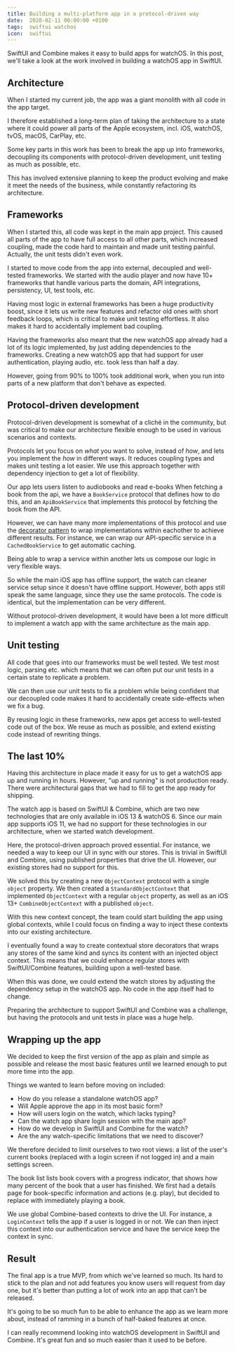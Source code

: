```yaml
---
title: Building a multi-platform app in a protocol-driven way
date:  2020-02-11 00:00:00 +0100
tags:  swiftui watchos
icon:  swiftui
---
```


SwiftUI and Combine makes it easy to build apps for watchOS. In this post, we'll take a look at the work involved in building a watchOS app in SwiftUI.


## Architecture

When I started my current job, the app was a giant monolith with all code in the app target.

I therefore established a long-term plan of taking the architecture to a state where it could power all parts of the Apple ecosystem, incl. iOS, watchOS, tvOS, macOS, CarPlay, etc.

Some key parts in this work has been to break the app up into frameworks, decoupling its components with protocol-driven development, unit testing as much as possible, etc. 

This has involved extensive planning to keep the product evolving and make it meet the needs of the business, while constantly refactoring its architecture.


## Frameworks

When I started this, all code was kept in the main app project. This caused all parts of the app to have full access to all other parts, which increased coupling, made the code hard to maintain and made unit testing painful. Actually, the unit tests didn't even work.

I started to move code from the app into external, decoupled and well-tested frameworks. We started with the audio player and now have 10+ frameworks that handle various parts the domain, API integrations, persistency, UI, test tools, etc.

Having most logic in external frameworks has been a huge productivity boost, since it lets us write new features and refactor old ones with short feedback loops, which is critical to make unit testing effortless. It also makes it hard to accidentally implement bad coupling.

Having the frameworks also meant that the new watchOS app already had a lot of its logic implemented, by just adding dependencies to the frameworks. Creating a new watchOS app that had support for user authentication, playing audio, etc. took less than half a day.

However, going from 90% to 100% took additional work, when you run into parts of a new platform that don't behave as expected.


## Protocol-driven development

Protocol-driven development is somewhat of a cliché in the community, but was critical to make our architecture flexible enough to be used in various scenarios and contexts.

Protocols let you focus on *what* you want to solve, instead of *how*, and lets you implement the *how* in different ways. It reduces coupling types and makes unit testing a lot easier. We use this approach together with dependency injection to get a lot of flexibility.

Our app lets users listen to audiobooks and read e-books When fetching a book from the api, we have a `BookService` protocol that defines how to do this, and an `ApiBookService` that implements this protocol by fetching the book from the API.

However, we can have many more implementations of this protocol and use the [decorator pattern](https://en.wikipedia.org/wiki/Decorator_pattern) to wrap implementations within eachother to achieve different results. For instance, we can wrap our API-specific service in a `CachedBookService` to get automatic caching. 

Being able to wrap a service within another lets us compose our logic in very flexible ways.

So while the main iOS app has offline support, the watch can cleaner service setup since it doesn't have offline support. However, both apps still speak the same language, since they use the same protocols. The code is identical, but the implementation can be very different.

Without protocol-driven development, it would have been a lot more difficult to implement a watch app with the same architecture as the main app.


## Unit testing

All code that goes into our frameworks must be well tested. We test most logic, parsing etc. which means that we can often put our unit tests in a certain state to replicate a problem.

We can then use our unit tests to fix a problem while being confident that our decoupled code makes it hard to accidentally create side-effects when we fix a bug.

By reusing logic in these frameworks, new apps get access to well-tested code out of the box. We reuse as much as possible, and extend existing code instead of rewriting things.


## The last 10%

Having this architecture in place made it easy for us to get a watchOS app up and running in hours. However, "up and running" is not production ready. There were architectural gaps that we had to fill to get the app ready for shipping.

The watch app is based on SwiftUI & Combine, which are two new technologies that are only available in iOS 13 & watchOS 6. Since our main app supports iOS 11, we had no support for these technologies in our architecture, when we started watch development.

Here, the protocol-driven approach proved essential. For instance, we needed a way to keep our UI in sync with our stores. This is trivial in SwiftUI and Combine, using published properties that drive the UI. However, our existing stores had no support for this.

We solved this by creating a new `ObjectContext` protocol with a single `object` property. We then created a `StandardObjectContext` that implemented `ObjectContext` with a regular `object` property, as well as an iOS 13+ `CombineObjectContext` with a published `object`.

With this new context concept, the team could start building the app using global contexts, while I could focus on finding a way to inject these contexts into our existing architecture.

I eventually found a way to create contextual store decorators that wraps any stores of the same kind and syncs its content with an injected object context. This means that we could enhance regular stores with SwiftUI/Combine features, building upon a well-tested base.
 
When this was done, we could extend the watch stores by adjusting the dependency setup in the watchOS app. No code in the app itself had to change.

Preparing the architecture to support SwiftUI and Combine was a challenge, but having the protocols and unit tests in place was a huge help.


## Wrapping up the app

We decided to keep the first version of the app as plain and simple as possible and release the most basic features until we learned enough to put more time into the app.

Things we wanted to learn before moving on included:

* How do you release a standalone watchOS app?
* Will Apple approve the app in its most basic form?
* How will users login on the watch, which lacks typing?
* Can the watch app share login session with the main app?
* How do we develop in SwiftUI and Combine for the watch?
* Are the any watch-specific limitations that we need to discover?

We therefore decided to limit ourselves to two root views: a list of the user's current books (replaced with a login screen if not logged in) and a main settings screen.

The book list lists book covers with a progress indicator, that shows how many percent of the book that a user has finished. We first had a details page for book-specific information and actions (e.g. play), but decided to replace with immediately playing a book.

We use global Combine-based contexts to drive the UI. For instance, a `LoginContext` tells the app if a user is logged in or not. We can then inject this context into our authentication service and have the service keep the context in sync.


## Result

The final app is a true MVP, from which we've learned so much. Its hard to stick to the plan and not add features you know users will request from day one, but it's better than putting a lot of work into an app that can't be released. 

It's going to be so much fun to be able to enhance the app as we learn more about, instead of ramming in a bunch of half-baked features at once.

I can really recommend looking into watchOS development in SwiftUI and Combine. It's great fun and so much easier than it used to be before.
